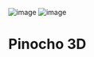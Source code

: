 ![image](https://user-images.githubusercontent.com/102260190/214734890-fe382218-084a-4f4f-ac14-4aa858edfa49.png)
![image](https://user-images.githubusercontent.com/102260190/214734931-0949c523-2805-4a21-8d19-4590c251cf23.png)


# Pinocho 3D
